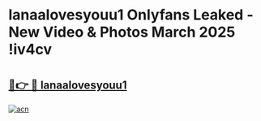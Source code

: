 # lanaalovesyouu1 Onlyfans Leaked - New Video & Photos March 2025 !iv4cv

# <h2><a href="https://ond5g1.iuczelnia.edu.pl?title=lanaalovesyouu1&ref=iv4cv">🔗👉 🔴 lanaalovesyouu1</a></h2>

[![acn](https://github.com/user-attachments/assets/0f9c940e-d8b0-45ae-aac7-cd30a18b3e1c)](https://ond5g1.iuczelnia.edu.pl?title=lanaalovesyouu1&ref=iv4cv)

